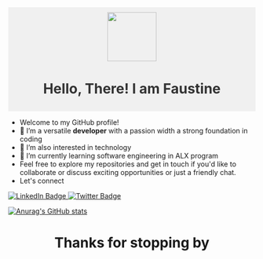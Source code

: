 <div id="header" align="center" style="background-color: #f0f0f0; color: #333; padding: 10px;">
  <img src="https://media.giphy.com/media/M9gbBd9nbDrOTu1Mqx/giphy.gif" width="100"/>
  <h1>Hello, There! I am Faustine</h1>
</div>

- Welcome to my GitHub profile!
- 👋 I’m a versatile **developer** with a passion width a strong foundation in coding
- 👀 I’m also interested in technology
- 🌱 I’m currently learning software engineering in ALX program
- Feel free to explore my repositories and get in touch if you'd like to collaborate or discuss exciting opportunities or just a friendly chat.
- Let's connect 
<div id="badges">
  <a href="https://www.linkedin.com/in/muhayemariya-faustine-404376267/">
    <img src="https://img.shields.io/badge/LinkedIn-blue?style=for-the-badge&logo=linkedin&logoColor=white" alt="LinkedIn Badge"/>
  </a>
  <a href="https://twitter.com/44Fatech?t=QCOFmJ9-PuNhHe9bflmiUw&s=09">
    <img src="https://img.shields.io/badge/Twitter-blue?style=for-the-badge&logo=twitter&logoColor=white" alt="Twitter Badge"/>
  </a>
</div>

[![Anurag's GitHub stats](https://github-readme-stats.vercel.app/api?username=faustine-van&show_icons=true&theme=transparent&text_color=ffffff&bg_color=blue)](https://github.com/anuraghazra/github-readme-stats)

<h1 align="center"> Thanks for stopping by</h1>
